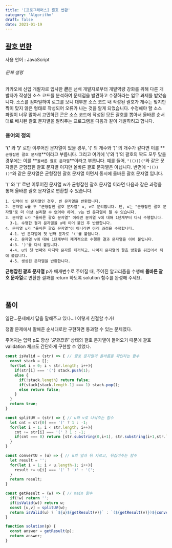 ```yaml
---
title: '[프로그래머스] 괄호 변환'
category: 'Algorithm'
draft: false
date: 2021-01-19
---
```


[괄호 변환]: https://programmers.co.kr/learn/courses/30/lessons/60058

## [괄호 변환]

사용 언어 : JavaScript

###### 문제 설명

카카오에 신입 개발자로 입사한 **콘**은 선배 개발자로부터 개발역량 강화를 위해 다른 개발자가 작성한 소스 코드를 분석하여 문제점을 발견하고 수정하라는 업무 과제를 받았습니다. 소스를 컴파일하여 로그를 보니 대부분 소스 코드 내 작성된 괄호가 개수는 맞지만 짝이 맞지 않은 형태로 작성되어 오류가 나는 것을 알게 되었습니다.
수정해야 할 소스 파일이 너무 많아서 고민하던 콘은 소스 코드에 작성된 모든 괄호를 뽑아서 올바른 순서대로 배치된 괄호 문자열을 알려주는 프로그램을 다음과 같이 개발하려고 합니다.

### 용어의 정의

**'('** 와 **')'** 로만 이루어진 문자열이 있을 경우, '(' 의 개수와 ')' 의 개수가 같다면 이를 **`균형잡힌 괄호 문자열`**이라고 부릅니다.
그리고 여기에 '('와 ')'의 괄호의 짝도 모두 맞을 경우에는 이를 **`올바른 괄호 문자열`**이라고 부릅니다.
예를 들어, `"(()))("`와 같은 문자열은 균형잡힌 괄호 문자열 이지만 올바른 괄호 문자열은 아닙니다.
반면에 `"(())()"`와 같은 문자열은 균형잡힌 괄호 문자열 이면서 동시에 올바른 괄호 문자열 입니다.

'(' 와 ')' 로만 이루어진 문자열 w가 균형잡힌 괄호 문자열 이라면 다음과 같은 과정을 통해 올바른 괄호 문자열로 변환할 수 있습니다.

```
1. 입력이 빈 문자열인 경우, 빈 문자열을 반환합니다. 
2. 문자열 w를 두 "균형잡힌 괄호 문자열" u, v로 분리합니다. 단, u는 "균형잡힌 괄호 문자열"로 더 이상 분리할 수 없어야 하며, v는 빈 문자열이 될 수 있습니다. 
3. 문자열 u가 "올바른 괄호 문자열" 이라면 문자열 v에 대해 1단계부터 다시 수행합니다. 
  3-1. 수행한 결과 문자열을 u에 이어 붙인 후 반환합니다. 
4. 문자열 u가 "올바른 괄호 문자열"이 아니라면 아래 과정을 수행합니다. 
  4-1. 빈 문자열에 첫 번째 문자로 '('를 붙입니다. 
  4-2. 문자열 v에 대해 1단계부터 재귀적으로 수행한 결과 문자열을 이어 붙입니다. 
  4-3. ')'를 다시 붙입니다. 
  4-4. u의 첫 번째와 마지막 문자를 제거하고, 나머지 문자열의 괄호 방향을 뒤집어서 뒤에 붙입니다. 
  4-5. 생성된 문자열을 반환합니다.
```

**균형잡힌 괄호 문자열** p가 매개변수로 주어질 때, 주어진 알고리즘을 수행해 **올바른 괄호 문자열**로 변환한 결과를 return 하도록 solution 함수를 완성해 주세요.

<br>

## 풀이

일단...문제에서 답을 말해주고 있다...! 이렇게 친절할 수가!

정말 문제에서 말해준 순서대로만 구현하면 통과할 수 있는 문제였다. 

주어지는 입력 p도 항상 *'균형잡힌'* 상태의 괄호 문자열이 들어오기 때문에 괄호 validation 체크도 간단하게 구현할 수 있었다.

```js
const isValid = (str) => { // 괄호 문자열의 올바름을 확인하는 함수
  const stack = [];
  for(let i = 0; i < str.length; i++){
    if(str[i] === '(') stack.push(1);
    else {
      if(!stack.length) return false;
      if(stack[stack.length-1] === 1) stack.pop();
      else return false;
    }
  }
  return true;
}

const splitUV = (str) => { // u와 v로 나눠주는 함수
  let cnt = str[0] === '(' ? 1 : -1;
  for(let i = 1; i < str.length; i++){
    cnt += str[i] === '(' ? 1 : -1;
    if(cnt === 0) return [str.substring(0,i+1), str.substring(i+1,str.length)];
  }
}

const convertU = (u) => { // u의 앞과 뒤 자르고, 뒤집어주는 함수
  let result = '';
  for(let i = 1; i < u.length-1; i++){
    result += u[i] === '(' ? ')' : '(';
  }
  return result;
}

const getResult = (w) => { // main 함수
  if(!w) return '';
  if(isValid(w)) return w;
  const [u,v] = splitUV(w);
  return isValid(u) ? `${u}${getResult(v)}` : `(${getResult(v)})${convertU(u)}`;
}

function solution(p) {
  const answer = getResult(p);
  return answer;
}
```

 

